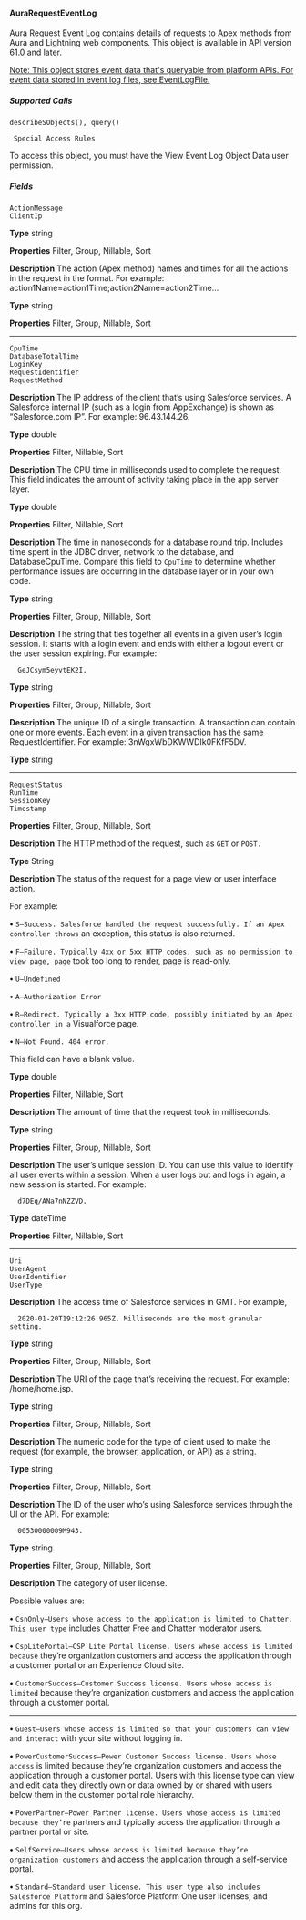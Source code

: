 #### AuraRequestEventLog

Aura Request Event Log contains details of requests to Apex methods from Aura and Lightning web components. This object is available
in API version 61.0 and later.

[Note: This object stores event data that's queryable from platform APIs. For event data stored in event log files, see EventLogFile.](https://developer.salesforce.com/docs/atlas.en-us.254.0.object_reference.meta/object_reference/sforce_api_objects_eventlogfile.htm)

##### Supported Calls
```
describeSObjects(), query()

 Special Access Rules

```
To access this object, you must have the View Event Log Object Data user permission.

##### Fields

```
ActionMessage
ClientIp

```

**Type**
string

**Properties**
Filter, Group, Nillable, Sort

**Description**
The action (Apex method) names and times for all the actions in the request in the format.
For example: action1Name=action1Time;action2Name=action2Time...

**Type**
string

**Properties**
Filter, Group, Nillable, Sort


-----

```
CpuTime
DatabaseTotalTime
LoginKey
RequestIdentifier
RequestMethod

```

**Description**
The IP address of the client that’s using Salesforce services. A Salesforce internal IP (such as
a login from AppExchange) is shown as “Salesforce.com IP”. For example: 96.43.144.26.

**Type**
double

**Properties**
Filter, Nillable, Sort

**Description**
The CPU time in milliseconds used to complete the request. This field indicates the amount
of activity taking place in the app server layer.

**Type**
double

**Properties**
Filter, Nillable, Sort

**Description**
The time in nanoseconds for a database round trip. Includes time spent in the JDBC driver,
network to the database, and DatabaseCpuTime. Compare this field to `CpuTime`
to determine whether performance issues are occurring in the database layer or in your own
code.

**Type**
string

**Properties**
Filter, Group, Nillable, Sort

**Description**
The string that ties together all events in a given user’s login session. It starts with a login
event and ends with either a logout event or the user session expiring. For example:
```
  GeJCsym5eyvtEK2I.

```
**Type**
string

**Properties**
Filter, Group, Nillable, Sort

**Description**
The unique ID of a single transaction. A transaction can contain one or more events. Each
event in a given transaction has the same RequestIdentifier. For example:
3nWgxWbDKWWDIk0FKfF5DV.

**Type**
string


-----

```
RequestStatus
RunTime
SessionKey
Timestamp

```

**Properties**
Filter, Group, Nillable, Sort

**Description**
The HTTP method of the request, such as `GET` or `POST.`

**Type**
String

**Description**
The status of the request for a page view or user interface action.

For example:

**•** `S—Success. Salesforce handled the request successfully. If an Apex controller throws`
an exception, this status is also returned.

**•** `F—Failure. Typically 4xx or 5xx HTTP codes, such as no permission to view page, page`
took too long to render, page is read-only.

**•** `U—Undefined`

**•** `A—Authorization Error`

**•** `R—Redirect. Typically a 3xx HTTP code, possibly initiated by an Apex controller in a`
Visualforce page.

**•** `N—Not Found. 404 error.`

This field can have a blank value.

**Type**
double

**Properties**
Filter, Nillable, Sort

**Description**
The amount of time that the request took in milliseconds.

**Type**
string

**Properties**
Filter, Group, Nillable, Sort

**Description**
The user’s unique session ID. You can use this value to identify all user events within a session.
When a user logs out and logs in again, a new session is started. For example:
```
  d7DEq/ANa7nNZZVD.

```
**Type**
dateTime

**Properties**
Filter, Nillable, Sort


-----

```
Uri
UserAgent
UserIdentifier
UserType

```

**Description**
The access time of Salesforce services in GMT. For example,
```
  2020-01-20T19:12:26.965Z. Milliseconds are the most granular setting.

```
**Type**
string

**Properties**
Filter, Group, Nillable, Sort

**Description**
The URI of the page that’s receiving the request. For example: /home/home.jsp.

**Type**
string

**Properties**
Filter, Group, Nillable, Sort

**Description**
The numeric code for the type of client used to make the request (for example, the browser,
application, or API) as a string.

**Type**
string

**Properties**
Filter, Group, Nillable, Sort

**Description**
The ID of the user who’s using Salesforce services through the UI or the API. For example:
```
  00530000009M943.

```
**Type**
string

**Properties**
Filter, Group, Nillable, Sort

**Description**
The category of user license.

Possible values are:

**•** `CsnOnly—Users whose access to the application is limited to Chatter. This user type`
includes Chatter Free and Chatter moderator users.

**•** `CspLitePortal—CSP Lite Portal license. Users whose access is limited because`
they’re organization customers and access the application through a customer portal or
an Experience Cloud site.

**•** `CustomerSuccess—Customer Success license. Users whose access is limited`
because they’re organization customers and access the application through a customer
portal.


-----

**•** `Guest—Users whose access is limited so that your customers can view and interact`
with your site without logging in.

**•** `PowerCustomerSuccess—Power Customer Success license. Users whose access`
is limited because they’re organization customers and access the application through a
customer portal. Users with this license type can view and edit data they directly own
or data owned by or shared with users below them in the customer portal role hierarchy.

**•** `PowerPartner—Power Partner license. Users whose access is limited because they’re`
partners and typically access the application through a partner portal or site.

**•** `SelfService—Users whose access is limited because they’re organization customers`
and access the application through a self-service portal.

**•** `Standard—Standard user license. This user type also includes Salesforce Platform`
and Salesforce Platform One user licenses, and admins for this org.
